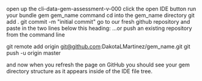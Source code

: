 open up the cli-data-gem-assessment-v-000
click the open IDE button 
run your bundle gem gem_name command 
cd into the gem_name directory 
git add .
git commit -m "initial commit"
go to our fresh github repository and paste in the two lines below this heading: …or push an existing repository from the command line 

git remote add origin git@github.com:DakotaLMartinez/gem_name.git
git push -u origin master

and now when you refresh the page on GitHub you should see your gem directory structure as it appears inside of the IDE file tree.